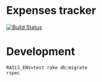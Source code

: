 Expenses tracker
==========

[![Build Status](https://travis-ci.org/rilian/expenses.png?branch=master)](https://travis-ci.org/rilian/expenses)

Development
===========

    RAILS_ENV=test rake db:migrate
    rspec

